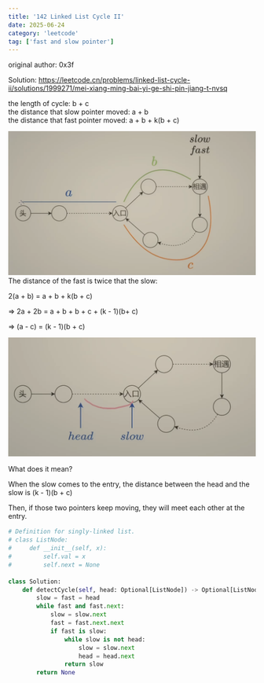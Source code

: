 ```yaml
---
title: '142 Linked List Cycle II'
date: 2025-06-24
category: 'leetcode'
tag: ['fast and slow pointer']
---
```


original author: 0x3f

Solution: https://leetcode.cn/problems/linked-list-cycle-ii/solutions/1999271/mei-xiang-ming-bai-yi-ge-shi-pin-jiang-t-nvsq

the length of cycle: b + c <br/>
the distance that slow pointer moved: a + b <br/>
the distance that fast pointer moved: a + b + k(b + c) <br/>

![142_1](assets/leetcode_142_1.png)The distance of the fast is twice that the slow:

2(a + b) = a + b + k(b + c)

=> 2a + 2b = a + b + b + c + (k - 1)(b+ c)

=> (a - c) = (k - 1)(b + c)

![142_2](assets/leetcode_142_2.png)

What does it mean?

When the slow comes to the entry, the distance between the head and the slow is (k - 1)(b + c)

Then, if those two pointers keep moving, they will meet each other at the entry.

```python
# Definition for singly-linked list.
# class ListNode:
#     def __init__(self, x):
#         self.val = x
#         self.next = None

class Solution:
    def detectCycle(self, head: Optional[ListNode]) -> Optional[ListNode]:
        slow = fast = head
        while fast and fast.next:
            slow = slow.next
            fast = fast.next.next
            if fast is slow:
                while slow is not head:
                    slow = slow.next
                    head = head.next
                return slow
        return None
```

